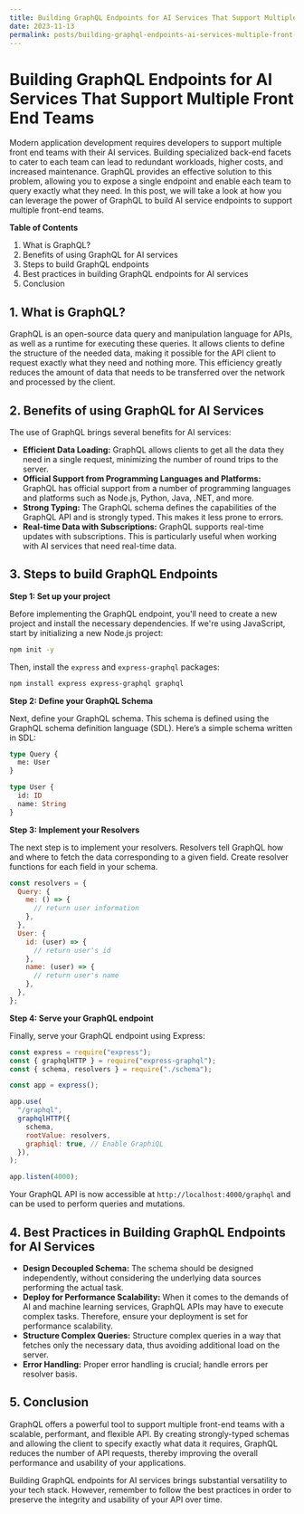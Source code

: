 ```yaml
---
title: Building GraphQL Endpoints for AI Services That Support Multiple Front End Teams
date: 2023-11-13
permalink: posts/building-graphql-endpoints-ai-services-multiple-front-end-teams
---
```


# Building GraphQL Endpoints for AI Services That Support Multiple Front End Teams

Modern application development requires developers to support multiple front end teams with their AI services. Building specialized back-end facets to cater to each team can lead to redundant workloads, higher costs, and increased maintenance. GraphQL provides an effective solution to this problem, allowing you to expose a single endpoint and enable each team to query exactly what they need. In this post, we will take a look at how you can leverage the power of GraphQL to build AI service endpoints to support multiple front-end teams.

**Table of Contents**

1. What is GraphQL?
2. Benefits of using GraphQL for AI services
3. Steps to build GraphQL endpoints
4. Best practices in building GraphQL endpoints for AI services
5. Conclusion

## 1. What is GraphQL?

GraphQL is an open-source data query and manipulation language for APIs, as well as a runtime for executing these queries. It allows clients to define the structure of the needed data, making it possible for the API client to request exactly what they need and nothing more. This efficiency greatly reduces the amount of data that needs to be transferred over the network and processed by the client.

## 2. Benefits of using GraphQL for AI Services

The use of GraphQL brings several benefits for AI services:

- **Efficient Data Loading:** GraphQL allows clients to get all the data they need in a single request, minimizing the number of round trips to the server.
- **Official Support from Programming Languages and Platforms:** GraphQL has official support from a number of programming languages and platforms such as Node.js, Python, Java, .NET, and more.
- **Strong Typing:** The GraphQL schema defines the capabilities of the GraphQL API and is strongly typed. This makes it less prone to errors.
- **Real-time Data with Subscriptions:** GraphQL supports real-time updates with subscriptions. This is particularly useful when working with AI services that need real-time data.

## 3. Steps to build GraphQL Endpoints

**Step 1: Set up your project**

Before implementing the GraphQL endpoint, you'll need to create a new project and install the necessary dependencies. If we're using JavaScript, start by initializing a new Node.js project:

```bash
npm init -y
```

Then, install the `express` and `express-graphql` packages:

```bash
npm install express express-graphql graphql
```

**Step 2: Define your GraphQL Schema**

Next, define your GraphQL schema. This schema is defined using the GraphQL schema definition language (SDL). Here’s a simple schema written in SDL:

```graphql
type Query {
  me: User
}

type User {
  id: ID
  name: String
}
```

**Step 3: Implement your Resolvers**

The next step is to implement your resolvers. Resolvers tell GraphQL how and where to fetch the data corresponding to a given field. Create resolver functions for each field in your schema.

```js
const resolvers = {
  Query: {
    me: () => {
      // return user information
    },
  },
  User: {
    id: (user) => {
      // return user's id
    },
    name: (user) => {
      // return user's name
    },
  },
};
```

**Step 4: Serve your GraphQL endpoint**

Finally, serve your GraphQL endpoint using Express:

```js
const express = require("express");
const { graphqlHTTP } = require("express-graphql");
const { schema, resolvers } = require("./schema");

const app = express();

app.use(
  "/graphql",
  graphqlHTTP({
    schema,
    rootValue: resolvers,
    graphiql: true, // Enable GraphiQL
  }),
);

app.listen(4000);
```

Your GraphQL API is now accessible at `http://localhost:4000/graphql` and can be used to perform queries and mutations.

## 4. Best Practices in Building GraphQL Endpoints for AI Services

- **Design Decoupled Schema:** The schema should be designed independently, without considering the underlying data sources performing the actual task.
- **Deploy for Performance Scalability:** When it comes to the demands of AI and machine learning services, GraphQL APIs may have to execute complex tasks. Therefore, ensure your deployment is set for performance scalability.
- **Structure Complex Queries:** Structure complex queries in a way that fetches only the necessary data, thus avoiding additional load on the server.
- **Error Handling:** Proper error handling is crucial; handle errors per resolver basis.

## 5. Conclusion

GraphQL offers a powerful tool to support multiple front-end teams with a scalable, performant, and flexible API. By creating strongly-typed schemas and allowing the client to specify exactly what data it requires, GraphQL reduces the number of API requests, thereby improving the overall performance and usability of your applications.

Building GraphQL endpoints for AI services brings substantial versatility to your tech stack. However, remember to follow the best practices in order to preserve the integrity and usability of your API over time.
